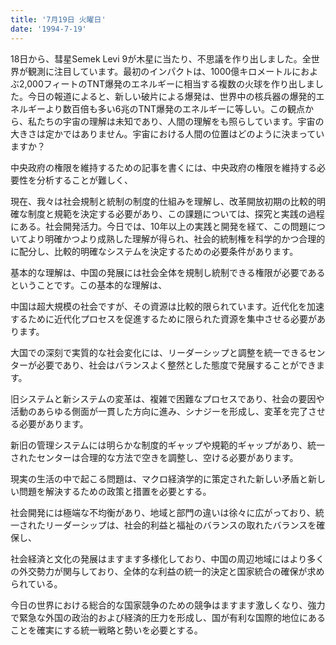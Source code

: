 ```yaml
---
title: '7月19日 火曜日'
date: '1994-7-19'
---
```


18日から、彗星Semek Levi 9が木星に当たり、不思議を作り出しました。全世界が観測に注目しています。最初のインパクトは、1000億キロメートルにおよぶ2,000フィートのTNT爆発のエネルギーに相当する複数の火球を作り出しました。今日の報道によると、新しい破片による爆発は、世界中の核兵器の爆発的エネルギーより数百倍も多い6兆のTNT爆発のエネルギーに等しい。この観点から、私たちの宇宙の理解は未知であり、人間の理解をも照らしています。宇宙の大きさは定かではありません。宇宙における人間の位置はどのように決まっていますか？

中央政府の権限を維持するための記事を書くには、中央政府の権限を維持する必要性を分析することが難しく、

現在、我々は社会規制と統制の制度的仕組みを理解し、改革開放初期の比較的明確な制度と規範を決定する必要があり、この課題については、探究と実践の過程にある。社会開発活力。今日では、10年以上の実践と開発を経て、この問題についてより明確かつより成熟した理解が得られ、社会的統制権を科学的かつ合理的に配分し、比較的明確なシステムを決定するための必要条件があります。

基本的な理解は、中国の発展には社会全体を規制し統制できる権限が必要であるということです。この基本的な理解は、

中国は超大規模の社会ですが、その資源は比較的限られています。近代化を加速するために近代化プロセスを促進するために限られた資源を集中させる必要があります。

大国での深刻で実質的な社会変化には、リーダーシップと調整を統一できるセンターが必要であり、社会はバランスよく整然とした態度で発展することができます。

旧システムと新システムの変革は、複雑で困難なプロセスであり、社会の要因や活動のあらゆる側面が一貫した方向に進み、シナジーを形成し、変革を完了させる必要があります。

新旧の管理システムには明らかな制度的ギャップや規範的ギャップがあり、統一されたセンターは合理的な方法で空きを調整し、空ける必要があります。

現実の生活の中で起こる問題は、マクロ経済学的に策定された新しい矛盾と新しい問題を解決するための政策と措置を必要とする。

社会開発には極端な不均衡があり、地域と部門の違いは徐々に広がっており、統一されたリーダーシップは、社会的利益と福祉のバランスの取れたバランスを確保し、

社会経済と文化の発展はますます多様化しており、中国の周辺地域にはより多くの外交勢力が関与しており、全体的な利益の統一的決定と国家統合の確保が求められている。

今日の世界における総合的な国家競争のための競争はますます激しくなり、強力で緊急な外国の政治的および経済的圧力を形成し、国が有利な国際的地位にあることを確実にする統一戦略と勢いを必要とする。

